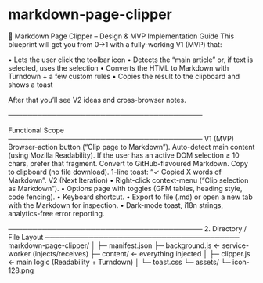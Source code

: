 # markdown-page-clipper

🚀 Markdown Page Clipper – Design & MVP Implementation Guide
This blueprint will get you from 0→1 with a fully-working V1 (MVP) that:

• Lets the user click the toolbar icon
• Detects the “main article” or, if text is selected, uses the selection
• Converts the HTML to Markdown with Turndown + a few custom rules
• Copies the result to the clipboard and shows a toast

After that you’ll see V2 ideas and cross-browser notes.

────────────────────────────────────────

Functional Scope ──────────────────────────────────────── V1 (MVP)
Browser-action button (“Clip page to Markdown”).
Auto-detect main content (using Mozilla Readability).
If the user has an active DOM selection ≥ 10 chars, prefer that fragment.
Convert to GitHub-flavoured Markdown.
Copy to clipboard (no file download).
1-line toast: “✓ Copied X words of Markdown”.
V2 (Next Iteration)
• Right-click context-menu (“Clip selection as Markdown”).
• Options page with toggles (GFM tables, heading style, code fencing).
• Keyboard shortcut.
• Export to file (.md) or open a new tab with the Markdown for inspection.
• Dark-mode toast, i18n strings, analytics-free error reporting.

──────────────────────────────────────── 2. Directory / File Layout ──────────────────────────────────────── 
markdown-page-clipper/ 
│ 
├─ manifest.json 
├─ background.js 
← service-worker (injects/receives) 
├─ content/ 
  ← everything injected 
  │ 
  ├─ clipper.js 
  ← main logic (Readability + Turndown) │ 
  └─ toast.css 
  └─ assets/ 
  └─ icon-128.png
